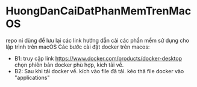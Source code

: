 # HuongDanCaiDatPhanMemTrenMacOS
repo ni dùng để lưu lại các link hướng dẫn cài các phần mềm sử dụng cho lập trình trên macOS
Các bước cài đặt docker trên macos:
- B1: truy cập link https://www.docker.com/products/docker-desktop chọn phiên bản docker phù hợp, kích tải về.
- B2: Sau khi tải docker về. kích vào file đã tải. kéo thả file docker vào "applications"
